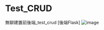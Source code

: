 # Test_CRUD
無聊建置前後端_test_crud [後端Flask]
![image](https://github.com/user-attachments/assets/4228dad8-52f5-445f-924e-b57ffafabf29)

